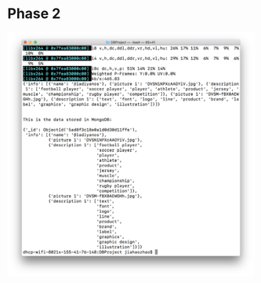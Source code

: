 # Phase 2


<img src="https://github.com/jhzhaofred/EC500/blob/master/MongoDB/phase2/Phase2.png" alt="Laptop" align=center />
